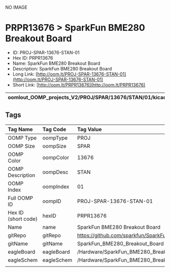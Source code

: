 


  
NO IMAGE  
# PRPR13676 > SparkFun BME280 Breakout Board

- ID: PROJ-SPAR-13676-STAN-01
- Hex ID: PRPR13676
- Name: SparkFun BME280 Breakout Board
- Description: SparkFun BME280 Breakout Board
- Long Link: [http://oom.lt/PROJ-SPAR-13676-STAN-01](http://oom.lt/PROJ-SPAR-13676-STAN-01)
- Short Link: [http://oom.lt/PRPR13676](http://oom.lt/PRPR13676)
  

|oomlout_OOMP_projects_V2/PROJ/SPAR/13676/STAN/01/kicadPcb3dFront.png|oomlout_OOMP_projects_V2/PROJ/SPAR/13676/STAN/01/kicadPcb3dBack.png|oomlout_OOMP_projects_V2/PROJ/SPAR/13676/STAN/01/kicadPcb3d.png||
| :---: | :---: | :---: | :---: |

## Tags
  

|Tag Name|Tag Code|Tag Value|
| :--- | :--- | :--- |
|OOMP Type|oompType|PROJ|
|OOMP Size|oompSize|SPAR|
|OOMP Color|oompColor|13676|
|OOMP Description|oompDesc|STAN|
|OOMP Index|oompIndex|01|
|Full OOMP ID|oompID|PROJ-SPAR-13676-STAN-01|
|Hex ID (short code)|hexID|PRPR13676|
|Name|name|SparkFun BME280 Breakout Board|
|gitRepo|gitRepo|https://github.com/sparkfun/SparkFun_BME280_Breakout_Board|
|gitName|gitName|SparkFun_BME280_Breakout_Board|
|eagleBoard|eagleBoard|/Hardware/SparkFun_BME280_Breakout.brd|
|eagleSchem|eagleSchem|/Hardware/SparkFun_BME280_Breakout.sch|
||||
